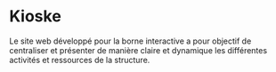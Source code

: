 # Kioske
Le site web développé pour la borne interactive a pour objectif de centraliser et présenter de manière claire et dynamique les différentes activités et ressources de la structure.
